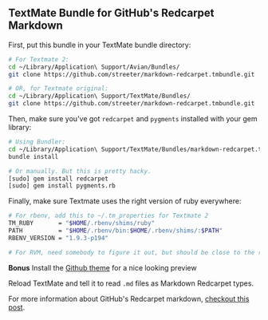 TextMate Bundle for GitHub's Redcarpet Markdown
-----------------------------------------------

First, put this bundle in your TextMate bundle directory:

``` bash
# For Textmate 2:
cd ~/Library/Application\ Support/Avian/Bundles/
git clone https://github.com/streeter/markdown-redcarpet.tmbundle.git

# OR, for Textmate original:
cd ~/Library/Application\ Support/TextMate/Bundles/
git clone https://github.com/streeter/markdown-redcarpet.tmbundle.git
```


Then, make sure you've got `redcarpet` and `pygments` installed with your gem library:

``` bash
# Using Bundler:
cd ~/Library/Application\ Support/TextMate/Bundles/markdown-redcarpet.tmbundle
bundle install

# Or manually. But this is pretty hacky.
[sudo] gem install redcarpet
[sudo] gem install pygments.rb
```

Finally, make sure Textmate uses the right version of ruby everywhere:

``` bash
# For rbenv, add this to ~/.tm_properties for Textmate 2
TM_RUBY       = "$HOME/.rbenv/shims/ruby"
PATH          = "$HOME/.rbenv/bin:$HOME/.rbenv/shims/:$PATH"
RBENV_VERSION = "1.9.3-p194"

# For RVM, need somebody to figure it out, but should be close to the rbenv version

```

**Bonus** Install the [Github theme][github-theme] for a nice looking preview

Reload TextMate and tell it to read `.md` files as Markdown Redcarpet types.

For more information about GitHub's Redcarpet markdown, [checkout this post][github-flavored-markdown].


[github-flavored-markdown]: http://github.github.com/github-flavored-markdown/
[github-theme]: https://github.com/kneath/github_textmate_preview
